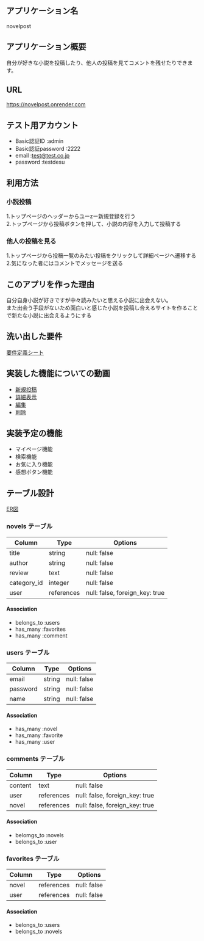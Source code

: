 ## アプリケーション名
 novelpost

## アプリケーション概要
自分が好きな小説を投稿したり、他人の投稿を見てコメントを残せたりできます。

## URL
https://novelpost.onrender.com

## テスト用アカウント
- Basic認証ID :admin
- Basic認証password :2222
- email :test@test.co.jp
- password :testdesu

## 利用方法
### 小説投稿
1.トップページのヘッダーからユーzー新規登録を行う  
2.トップページから投稿ボタンを押して、小説の内容を入力して投稿する

### 他人の投稿を見る
1.トップページから投稿一覧のみたい投稿をクリックして詳細ページへ遷移する  
2.気になった者にはコメントでメッセージを送る

## このアプリを作った理由
自分自身小説が好きですが中々読みたいと思える小説に出会えない。  
また出会う手段がないため面白いと感じた小説を投稿し合えるサイトを作ることで新たな小説に出会えるようにする

## 洗い出した要件
[要件定義シート](https://docs.google.com/spreadsheets/d/1gCQHULmPW73UYo-uzlz0SeAEji5hoPW8Grqm6hu_Rdw/edit#gid=982722306)

## 実装した機能についての動画
- [新規投稿](https://i.gyazo.com/9a5326e90c925a97b3ed3b73918617a4.gif)
- [詳細表示](https://i.gyazo.com/1264549beec3c0698751f5ff2e0b5841.gif)
- [編集](https://i.gyazo.com/1a5d8e7907d3b3ba0ff059e054f3e1de.gif)
- [削除](https://i.gyazo.com/5cf57b4f7271dafa9ded9b0b0175ec81.gif)

## 実装予定の機能
- マイページ機能
- 検索機能
- お気に入り機能
- 感想ボタン機能

## テーブル設計
[ER図](https://user-images.githubusercontent.com/121007915/220075019-9b067cf5-0e0e-4b01-a89e-efc2f35d1987.png)


### novels テーブル

| Column             | Type       | Options                        |
| ------------------ | ---------- | ------------------------------ |
| title              | string     | null: false                    |
| author             | string     | null: false                    |
| review             | text       | null: false                    |
| category_id        | integer    | null: false                    | 
| user               | references | null: false, foreign_key: true |

#### Association

- belongs_to :users
- has_many :favorites
- has_many :comment

### users テーブル

| Column             | Type   | Options     |
| ------------------ | ------ | ----------- |
| email              | string | null: false |
| password           | string | null: false |
| name               | string | null: false |

#### Association
- has_many :novel
- has_many :favorite
- has_many :user




### comments テーブル

 Column      | Type       | Options                         |
| ---------- | ---------- | ------------------------------- |
| content    | text       | null: false                     |
| user       | references | null: false, foreign_key: true  |
| novel      | references | null: false, foreign_key: true  |

#### Association
- belomgs_to :novels
- belongs_to :user



### favorites テーブル

| Column             | Type       | Options     |
| ------------------ | ---------- | ----------- |
| novel              | references | null: false |
| user               | references | null: false |


#### Association

- belongs_to :users
- belongs_to :novels